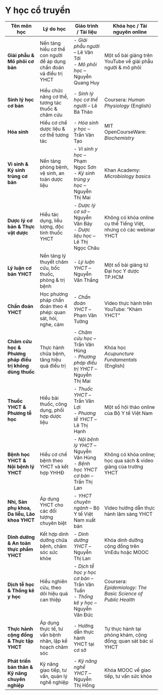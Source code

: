 # Y học cổ truyền

| Tên môn học                                              | Lý do học                                                            | Giáo trình / Tài liệu                                                               | Khóa học / Tài nguyên online                                      |
| -------------------------------------------------------- | -------------------------------------------------------------------- | ----------------------------------------------------------------------------------- | ----------------------------------------------------------------- |
| **Giải phẫu & Mô phôi cơ bản**                           | Nền tảng hiểu cơ thể con người để áp dụng chẩn đoán và điều trị YHCT | - _Giải phẫu người_ – Lê Văn Tới<br>- _Mô phôi học_ – Nguyễn Quang Huy              | Một số bài giảng trên YouTube về giải phẫu người & mô phôi        |
| **Sinh lý học cơ bản**                                   | Hiểu chức năng cơ thể, tương tác thuốc & châm cứu                    | - _Sinh lý học cơ thể người_ – Lê Bá Thảo                                           | Coursera: _Human Physiology_ (English)                            |
| **Hóa sinh**                                             | Hiểu cơ chế dược liệu & cơ thể tương tác                             | - _Hóa sinh y học_ – Trần Văn Tạo                                                   | MIT OpenCourseWare: _Biochemistry_                                |
| **Vi sinh & Ký sinh trùng cơ bản**                       | Nền tảng phòng bệnh, vệ sinh, an toàn dược liệu                      | - _Vi sinh y học_ – Phạm Ngọc Sơn<br>- _Ký sinh trùng y học_ – Nguyễn Thị Mai       | Khan Academy: _Microbiology basics_                               |
| **Dược lý cơ bản & Thực vật dược**                       | Hiểu tác dụng, liều lượng, độc tính thuốc YHCT                       | - _Dược lý cơ sở_ – Nguyễn Văn Bảy<br>- _Dược liệu học_ – Lê Thị Ngọc Châu          | Không có khóa online cụ thể Tiếng Việt, nhưng có các webinar YHCT |
| **Lý luận cơ bản YHCT**                                  | Nền tảng lý thuyết châm cứu, bốc thuốc, phòng & trị bệnh             | - _Lý luận YHCT_ – Nguyễn Văn Thắng                                                 | Một số bài giảng từ Đại học Y dược TP.HCM                         |
| **Chẩn đoán YHCT**                                       | Học phương pháp chẩn đoán theo 4 phép: quan sát, hỏi, nghe, cảm      | - _Chẩn đoán YHCT_ – Phạm Văn Tường                                                 | Video thực hành trên YouTube: “Khám YHCT”                         |
| **Châm cứu học & Phương pháp điều trị không dùng thuốc** | Thực hành chữa bệnh, tăng hiệu quả điều trị                          | - _Châm cứu học_ – Trần Văn Hùng<br>- _Phương pháp điều trị YHCT_ – Nguyễn Thị Mai  | Khóa học _Acupuncture Fundamentals_ (English)                     |
| **Thuốc YHCT & Phương tễ học**                           | Hiểu bài thuốc, công dụng, phối hợp dược liệu                        | - _Thuốc YHCT_ – Trần Văn Lợi<br>- _Phương tễ YHCT_ – Lê Thị Hạnh                   | Một số hội thảo online của Bộ Y tế Việt Nam                       |
| **Bệnh học YHCT & Nội bệnh lý YHCT**                     | Hiểu cơ chế bệnh theo YHCT và kết hợp YHHĐ                           | - _Nội bệnh lý YHCT_ – Nguyễn Văn Hùng<br>- _Bệnh học YHCT cơ bản_ – Trần Thị Lan   | Không có khóa online; học qua sách & video giảng của trường YHCT  |
| **Nhi, Sản phụ khoa, Da liễu, Lão khoa YHCT**            | Áp dụng YHCT cho các đối tượng chuyên biệt                           | - _YHCT chuyên ngành_ – Bộ Y tế Việt Nam xuất bản                                   | Video hướng dẫn thực hành lâm sàng YHCT                           |
| **Dinh dưỡng & An toàn thực phẩm YHCT**                  | Kết hợp dinh dưỡng chữa bệnh, chăm sóc sức khỏe                      | - _Dinh dưỡng YHCT_ – Nguyễn Thị Lan                                                | Khóa dinh dưỡng cộng đồng trên VnEdu hoặc MOOC                    |
| **Dịch tễ học & Thống kê y học**                         | Hiểu nghiên cứu, theo dõi hiệu quả can thiệp                         | - _Dịch tễ học y học cơ bản_ – Trần Văn Tuấn<br>- _Thống kê y học_ – Nguyễn Văn Đức | Coursera: _Epidemiology: The Basic Science of Public Health_      |
| **Thực hành cộng đồng & Thực tập YHCT**                  | Áp dụng thực tế, tư vấn bệnh nhân, lập kế hoạch chăm sóc             | - Hướng dẫn thực hành YHCT tại cơ sở                                                | Tự thực hành tại phòng khám, cộng đồng; quan sát bác sĩ YHCT      |
| **Phát triển bản thân & Kỹ năng chuyên nghiệp**          | Kỹ năng giao tiếp, tư vấn, quản lý nghề nghiệp                       | - _Kỹ năng nghề YHCT_ – Nguyễn Thị Hồng                                             | Khóa MOOC về giao tiếp, tư vấn sức khỏe                           |
